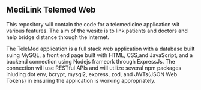 ## MediLink Telemed Web

This repository will contain the code for a telemedicine application wit various features. The aim of the wesite is to link patients and doctors and help bridge distance through the internet.

The TeleMed application is a full stack web application with a database built suing MySQL, a front end page built with HTML, CSS,and JavaScript, and a backend connection using Nodejs frameork through ExpressJs. The connection will use RESTful APIs and will utilize several npm packages inluding dot env, bcrypt, mysql2, express, zod, and JWTs(JSON Web Tokens) in ensuring the application is working appropriately.
